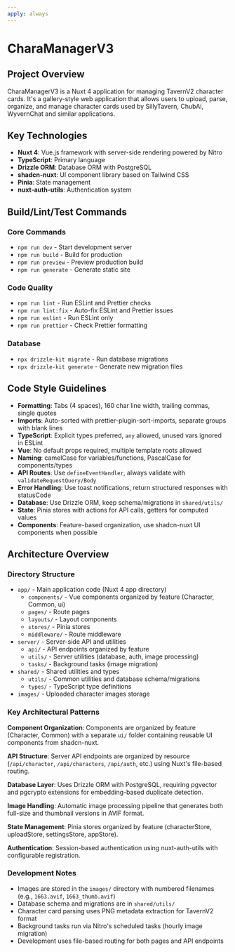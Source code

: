 ```yaml
---
apply: always
---
```


# CharaManagerV3

## Project Overview

CharaManagerV3 is a Nuxt 4 application for managing TavernV2 character cards. It's a gallery-style web application that allows users to upload, parse, organize, and manage character cards used by SillyTavern, ChubAi, WyvernChat and similar applications.

## Key Technologies

- **Nuxt 4**: Vue.js framework with server-side rendering powered by Nitro
- **TypeScript**: Primary language
- **Drizzle ORM**: Database ORM with PostgreSQL
- **shadcn-nuxt**: UI component library based on Tailwind CSS
- **Pinia**: State management
- **nuxt-auth-utils**: Authentication system

## Build/Lint/Test Commands

### Core Commands

- `npm run dev` - Start development server
- `npm run build` - Build for production
- `npm run preview` - Preview production build
- `npm run generate` - Generate static site

### Code Quality

- `npm run lint` - Run ESLint and Prettier checks
- `npm run lint:fix` - Auto-fix ESLint and Prettier issues
- `npm run eslint` - Run ESLint only
- `npm run prettier` - Check Prettier formatting

### Database

- `npx drizzle-kit migrate` - Run database migrations
- `npx drizzle-kit generate` - Generate new migration files

## Code Style Guidelines

- **Formatting**: Tabs (4 spaces), 160 char line width, trailing commas, single quotes
- **Imports**: Auto-sorted with prettier-plugin-sort-imports, separate groups with blank lines
- **TypeScript**: Explicit types preferred, `any` allowed, unused vars ignored in ESLint
- **Vue**: No default props required, multiple template roots allowed
- **Naming**: camelCase for variables/functions, PascalCase for components/types
- **API Routes**: Use `defineEventHandler`, always validate with `validateRequestQuery/Body`
- **Error Handling**: Use toast notifications, return structured responses with statusCode
- **Database**: Use Drizzle ORM, keep schema/migrations in `shared/utils/`
- **State**: Pinia stores with actions for API calls, getters for computed values
- **Components**: Feature-based organization, use shadcn-nuxt UI components when possible

## Architecture Overview

### Directory Structure

- `app/` - Main application code (Nuxt 4 app directory)
    - `components/` - Vue components organized by feature (Character, Common, ui)
    - `pages/` - Route pages
    - `layouts/` - Layout components
    - `stores/` - Pinia stores
    - `middleware/` - Route middleware
- `server/` - Server-side API and utilities
    - `api/` - API endpoints organized by feature
    - `utils/` - Server utilities (database, auth, image processing)
    - `tasks/` - Background tasks (image migration)
- `shared/` - Shared utilities and types
    - `utils/` - Common utilities and database schema/migrations
    - `types/` - TypeScript type definitions
- `images/` - Uploaded character images storage

### Key Architectural Patterns

**Component Organization**: Components are organized by feature (Character, Common) with a separate `ui/` folder containing reusable UI components from shadcn-nuxt.

**API Structure**: Server API endpoints are organized by resource (`/api/character`, `/api/characters`, `/api/auth`, etc.) using Nuxt's file-based routing.

**Database Layer**: Uses Drizzle ORM with PostgreSQL, requiring pgvector and pgcrypto extensions for embedding-based duplicate detection.

**Image Handling**: Automatic image processing pipeline that generates both full-size and thumbnail versions in AVIF format.

**State Management**: Pinia stores organized by feature (characterStore, uploadStore, settingsStore, appStore).

**Authentication**: Session-based authentication using nuxt-auth-utils with configurable registration.

### Development Notes

- Images are stored in the `images/` directory with numbered filenames (e.g., `1663.avif`, `1663_thumb.avif`)
- Database schema and migrations are in `shared/utils/`
- Character card parsing uses PNG metadata extraction for TavernV2 format
- Background tasks run via Nitro's scheduled tasks (hourly image migration)
- Development uses file-based routing for both pages and API endpoints
